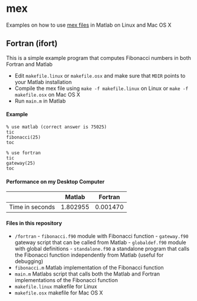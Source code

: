 # mex
Examples on how to use [mex files](http://www.mathworks.com/help/matlab/matlab_external/introducing-mex-files.html) in Matlab on Linux and Mac OS X

## Fortran (ifort)
This is a simple example program that computes Fibonacci numbers in both Fortran and Matlab 

 * Edit `makefile.linux` or `makefile.osx` and make sure that `MDIR` points to your Matlab installation
 * Compile the mex file using `make -f makefile.linux` on Linux or `make -f makefile.osx` on Mac OS X
 * Run `main.m` in Matlab

#### Example 
```{matlab}
% use matlab (correct answer is 75025)
tic
fibonacci(25)
toc

% use fortran
tic
gateway(25)
toc
```

#### Performance on my Desktop Computer

|  | Matlab | Fortran |
|------|-------|--------|
|Time in seconds|1.802955 | 0.001470


#### Files in this repository
 * `/fortran` 
       - `fibonacci.f90` module with Fibonacci function
       - `gateway.f90` gateway script that can be called from Matlab
       - `globaldef.f90` module with global definitions
       - `standalone.f90` a standalone program that calls the Fibonacci function independently from Matlab (useful for debugging)
 * `fibonacci.m` Matlab implementation of the Fibonacci function
 * `main.m` Matlabs script that calls both the Matlab and Fortran implementations of the Fibonacci function
 * `makefile.linux` makefile for Linux
 * `makefile.osx` makefile for Mac OS X
